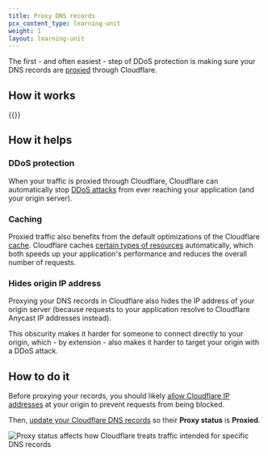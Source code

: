 ```yaml
---
title: Proxy DNS records
pcx_content_type: learning-unit
weight: 1
layout: learning-unit
---
```


The first - and often easiest - step of DDoS protection is making sure your DNS records are [proxied](/dns/manage-dns-records/reference/proxied-dns-records/) through Cloudflare.

## How it works

{{<render file="_proxy-status-effects.md" productFolder="fundamentals">}}

## How it helps

### DDoS protection

When your traffic is proxied through Cloudflare, Cloudflare can automatically stop [DDoS attacks](/ddos-protection/about/) from ever reaching your application (and your origin server).

### Caching

Proxied traffic also benefits from the default optimizations of the Cloudflare [cache](/cache/). Cloudflare caches [certain types of resources](/cache/concepts/default-cache-behavior/#default-cached-file-extensions) automatically, which both speeds up your application's performance and reduces the overall number of requests.

### Hides origin IP address

Proxying your DNS records in Cloudflare also hides the IP address of your origin server (because requests to your application resolve to Cloudflare Anycast IP addresses instead).

This obscurity makes it harder for someone to connect directly to your origin, which - by extension - also makes it harder to target your origin with a DDoS attack.

## How to do it

Before proxying your records, you should likely [allow Cloudflare IP addresses](/fundamentals/concepts/cloudflare-ip-addresses/) at your origin to prevent requests from being blocked.

Then, [update your Cloudflare DNS records](/dns/manage-dns-records/how-to/create-dns-records/#edit-dns-records) so their **Proxy status** is **Proxied**.

![Proxy status affects how Cloudflare treats traffic intended for specific DNS records](/images/dns/proxy-status-screenshot.png)